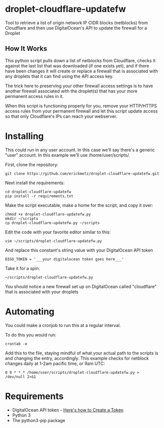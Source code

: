 # droplet-cloudflare-updatefw
Tool to retrieve a list of origin network IP CIDR blocks (netblocks) from Cloudflare and then use DigitalOcean's API to update the firewall for a Droplet

## How It Works
This python script pulls down a list of netblocks from Cloudflare, checks it against the last list that was downloaded (if one exists yet), and if there have been changes it will create or replace a firewall that is associated with any droplets that it can find using the API access key.

The trick here to preserving your other firewall access settings is to have another firewall associated with the droplet(s) that has your more permanent access rules in it.

When this script is functioning properly for you, remove your HTTP/HTTPS access rules from your permanent firewall and let this script update access so that only Cloudflare's IPs can reach your webserver.

# Installing
This could run in any user account. In this case we'll say there's a generic "user" account. In this example we'll use /home/user/scripts/.

First, clone the repository:
```
git clone https://github.com/erickmetz/droplet-cloudflare-updatefw.git
```

Next install the requirements:
```
cd droplet-cloudflare-updatefw
pip install -r requirements.txt
```

Make the script executable, make a home for the script, and copy it over:
```
chmod +x droplet-cloudflare-updatefw.py
mkdir ~/scripts
cp droplet-cloudflare-updatefw.py ~/scripts
```

Edit the code with your favorite editor similar to this:
```
vim ~/scripts/droplet-cloudflare-updatefw.py
```

And replace this constant's string value with your DigitalOcean API token
```
DIGO_TOKEN = '___your digitalocean token goes here___'

```

Take it for a spin:
```
~/scripts/droplet-cloudflare-updatefw.py
```

You should notice a new firewall set up on DigitalOcean called "cloudflare" that is associated with your droplets

# Automating
You could make a cronjob to run this at a regular interval.

To do this you would run:
```
crontab -e

```

Add this to the file, staying mindful of what your actual path to the scripts is and changing the entry, accordingly. This example checks for netblock changes daily at 1-2am pacific time, or 9am UTC:
```
0 9 * * * /home/user/scripts/droplet-cloudflare-updatefw.py > /dev/null 2>&1

```

# Requirements
* DigitalOcean API token - [Here's how to Create a Token](https://docs.digitalocean.com/reference/api/create-personal-access-token/)
* Python 3
* The python3-pip package
